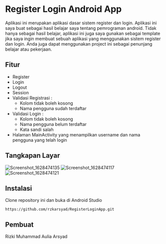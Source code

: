 # Register Login Android App
Aplikasi ini merupakan aplikasi dasar sistem register dan login. Aplikasi ini saya buat sebagai hasil belajar saya tentang pemrograman android.
Tidak hanya sebagai hasil belajar, aplikasi ini juga saya gunakan sebagai template jika saya ingin membuat sebuah aplikasi yang menggunakan sistem register dan login. Anda juga dapat menggunakan project ini sebagai penunjang belajar atau pekerjaan.

## Fitur
- Register
- Login
- Logout
- Session
- Validasi Registrasi :  
  - Kolom tidak boleh kosong
  - Nama pengguna sudah terdaftar  
- Validasi Login :  
  - Kolom tidak boleh kosong
  - Nama pengguna belum terdaftar
  - Kata sandi salah
- Halaman MainActivity yang menampilkan username dan nama pengguna yang telah login

## Tangkapan Layar
![Screenshot_1628474135](https://user-images.githubusercontent.com/62179572/128653414-c4adbeb1-2083-4469-9fe2-16235dfcd089.png)
![Screenshot_1628474117](https://user-images.githubusercontent.com/62179572/128653415-edb2dad0-c0ff-4e13-9f2d-102b250984c1.png)
![Screenshot_1628474121](https://user-images.githubusercontent.com/62179572/128653417-4ef235e6-1be6-45ba-925c-5028f5d81578.png)

## Instalasi
Clone repository ini dan buka di Android Studio
```
https://github.com/rzkarsyad/RegisterLoginApp.git
```

## Pembuat
Rizki Muhammad Aulia Arsyad
